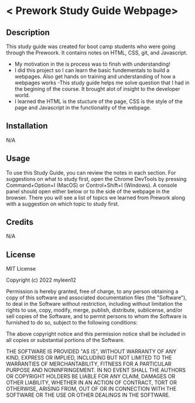 # < Prework Study Guide Webpage>

## Description

This study guide was created for boot camp students who were going through the Prewoork. It contains notes on HTML, CSS, git, and Javascript.

- My motivation in the is process was to finsh with understanding!
- I did this project so I can learn the basic fundementals to build a webpages. Also get hands on training and understanding of how a webpages works
-This study guide helps me solve question that I had in the begining of the course. It brought alot of insight to the developer world.
- I learned the HTML is the stucture of the page, CSS is the style of the page and Javascript in the functionality of the webpage.

## Installation

N/A

## Usage

To use this Study Guide, you can review the notes in each section. For suggestions on what to study first, open the Chrome DevTools by pressing Command+Option+I (MacOS) or Control+Shift+I (Windows). A console panel should open either below or to the side of the webpage in the browser. There you will see a list of topics we learned from Prework along with a suggestion on which topic to study first.

## Credits

N/A

## License

MIT License

Copyright (c) 2022 myleen12

Permission is hereby granted, free of charge, to any person obtaining a copy
of this software and associated documentation files (the "Software"), to deal
in the Software without restriction, including without limitation the rights
to use, copy, modify, merge, publish, distribute, sublicense, and/or sell
copies of the Software, and to permit persons to whom the Software is
furnished to do so, subject to the following conditions:

The above copyright notice and this permission notice shall be included in all
copies or substantial portions of the Software.

THE SOFTWARE IS PROVIDED "AS IS", WITHOUT WARRANTY OF ANY KIND, EXPRESS OR
IMPLIED, INCLUDING BUT NOT LIMITED TO THE WARRANTIES OF MERCHANTABILITY,
FITNESS FOR A PARTICULAR PURPOSE AND NONINFRINGEMENT. IN NO EVENT SHALL THE
AUTHORS OR COPYRIGHT HOLDERS BE LIABLE FOR ANY CLAIM, DAMAGES OR OTHER
LIABILITY, WHETHER IN AN ACTION OF CONTRACT, TORT OR OTHERWISE, ARISING FROM,
OUT OF OR IN CONNECTION WITH THE SOFTWARE OR THE USE OR OTHER DEALINGS IN THE
SOFTWARE.

